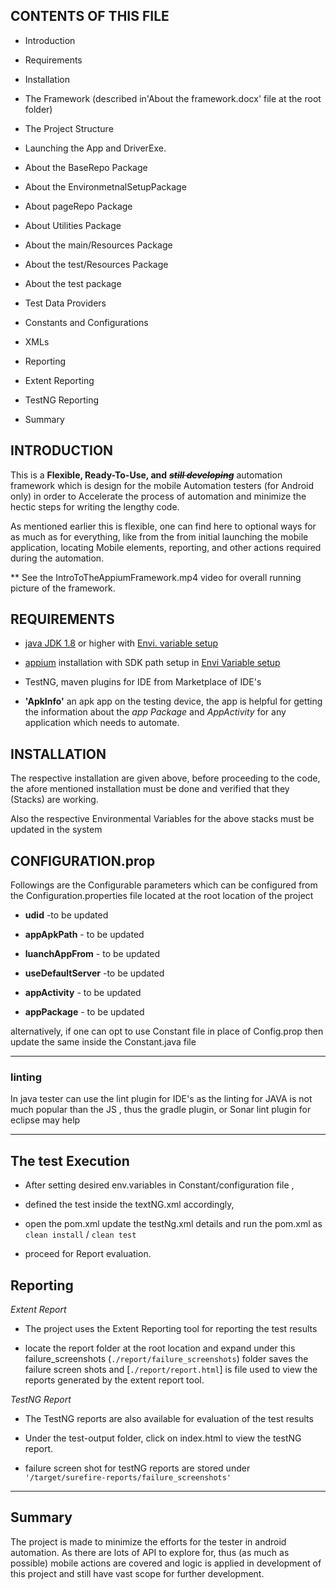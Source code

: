 
  
  
  

## CONTENTS OF THIS FILE

  
  

- Introduction

  

- Requirements

  

- Installation

  

- The Framework (described in'About the framework.docx' file at the root folder)

  
  

- The Project Structure

  

- Launching the App and DriverExe.

  

- About the BaseRepo Package

  

- About the EnvironmetnalSetupPackage

  

- About pageRepo Package

  

- About Utilities Package

  

- About the main/Resources Package

  

- About the test/Resources Package

  

- About the test package

  

- Test Data Providers

  

- Constants and Configurations

  

- XMLs

- Reporting

  

- Extent Reporting

  

- TestNG Reporting

  

- Summary

  

## [](#introduction)INTRODUCTION

  

This is a **Flexible, Ready-To-Use, and**  ***~~still developing~~*** automation framework which is design for the mobile Automation testers (for Android only) in order to Accelerate the process of automation and minimize the hectic steps for writing the lengthy code.

  

As mentioned earlier this is flexible, one can find here to optional ways for as much as for everything, like from the from initial launching the mobile application, locating Mobile elements, reporting, and other actions required during the automation.

  

** See the IntroToTheAppiumFramework.mp4 video for overall  running picture of the framework.

  

## REQUIREMENTS

  

-  [java JDK 1.8](https://www.oracle.com/in/java/technologies/javase-downloads.html) or higher with [Envi. variable setup](https://docs.oracle.com/cd/E19182-01/821-0917/inst_jdk_javahome_t/index.html)

  

-  [appium](http://appium.io/downloads.html) installation with SDK path setup in [Envi Variable setup](https://medium.com/@syamsasi/setting-up-appium-on-windows-and-ubuntu-ea9a73ab989)

  

- TestNG, maven plugins for IDE from Marketplace of IDE's

  

-  **'ApkInfo'** an apk app on the testing device, the app is helpful for getting the information about the *app Package* and *AppActivity* for any application which needs to automate.

  

## [](#installation)INSTALLATION

  

The respective installation are given above, before proceeding to the code, the afore mentioned installation must be done and verified that they (Stacks) are working.

  

Also the respective Environmental Variables for the above stacks must be updated in the system

  

## [](#configuration)CONFIGURATION.prop

  

Followings are the Configurable parameters which can be configured from the Configuration.properties file located at the root location of the project

  

-  **udid** -to be updated

  

-  **appApkPath** - to be updated

  

-  **luanchAppFrom** - to be updated

  

-  **useDefaultServer** -to be updated

  

-  **appActivity** - to be updated

  

-  **appPackage** - to be updated

  

alternatively, if one can opt to use Constant file in place of Config.prop then update the same inside the Constant.java file

  
 

---

### linting

  

In java tester can use the lint plugin for IDE's as the linting for JAVA is not much popular than the JS , thus the gradle plugin, or Sonar lint plugin for eclipse may help

  
  

---

  

## The test Execution

  

- After setting desired env.variables in Constant/configuration file ,

  

- defined the test inside the textNG.xml accordingly,

  

- open the pom.xml update the testNg.xml details and run the pom.xml as `clean install` / `clean test`

  

- proceed for Report evaluation.

  

## Reporting

  

*Extent Report*

- The project uses the Extent Reporting tool for reporting the test results

  

- locate the report folder at the root location and expand under this failure_screenshots (`./report/failure_screenshots`) folder saves the failure screen shots and [`./report/report.html`] is file used to view the reports generated by the extent report tool.

  
  

*TestNG Report*

- The TestNG reports are also available for evaluation of the test results

  

- Under the test-output folder, click on index.html to view the testNG report.

  

- failure screen shot for testNG reports are stored under `'/target/surefire-reports/failure_screenshots'`

---

  
  

## Summary

The project is made to minimize the efforts for the tester in android automation. As there are lots of API to explore for, thus (as much as possible) mobile actions are covered and logic is applied in development of this project and still have vast scope for further development.

  
   